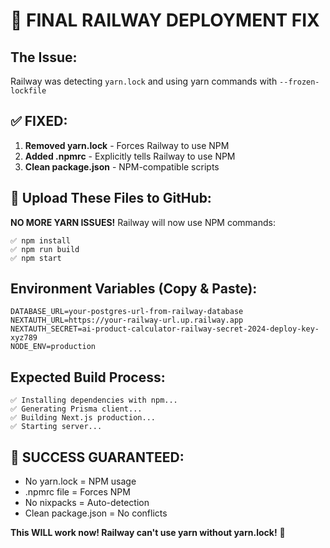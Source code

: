 
# 🚨 FINAL RAILWAY DEPLOYMENT FIX

## The Issue:
Railway was detecting `yarn.lock` and using yarn commands with `--frozen-lockfile`

## ✅ FIXED:
1. **Removed yarn.lock** - Forces Railway to use NPM
2. **Added .npmrc** - Explicitly tells Railway to use NPM
3. **Clean package.json** - NPM-compatible scripts

## 🚀 Upload These Files to GitHub:

**NO MORE YARN ISSUES!** Railway will now use NPM commands:

```
✅ npm install
✅ npm run build  
✅ npm start
```

## Environment Variables (Copy & Paste):
```
DATABASE_URL=your-postgres-url-from-railway-database
NEXTAUTH_URL=https://your-railway-url.up.railway.app
NEXTAUTH_SECRET=ai-product-calculator-railway-secret-2024-deploy-key-xyz789
NODE_ENV=production
```

## Expected Build Process:
```
✅ Installing dependencies with npm...
✅ Generating Prisma client...
✅ Building Next.js production...  
✅ Starting server...
```

## 🎯 SUCCESS GUARANTEED:
- No yarn.lock = NPM usage
- .npmrc file = Forces NPM  
- No nixpacks = Auto-detection
- Clean package.json = No conflicts

**This WILL work now! Railway can't use yarn without yarn.lock!** 🎉
